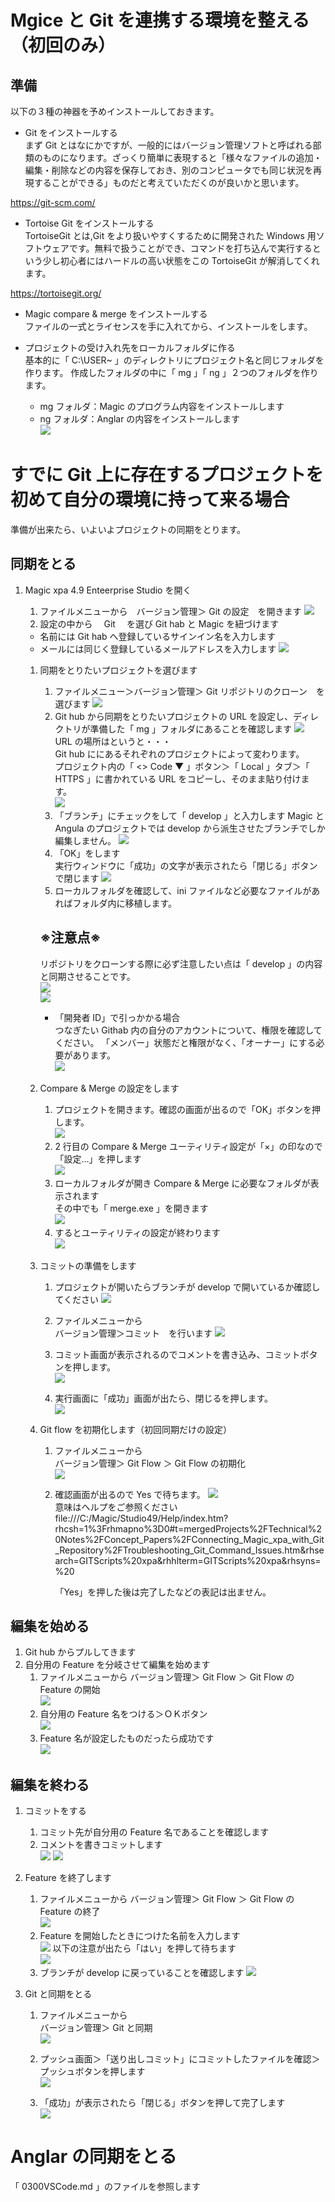 # Mgice と Git を連携する環境を整える（初回のみ）

## 準備

以下の３種の神器を予めインストールしておきます。

- Git をインストールする  
  まず Git とはなにかですが、一般的にはバージョン管理ソフトと呼ばれる部類のものになります。ざっくり簡単に表現すると「様々なファイルの追加・編集・削除などの内容を保存しておき、別のコンピュータでも同じ状況を再現することができる」ものだと考えていただくのが良いかと思います。

https://git-scm.com/

- Tortoise Git をインストールする  
  TortoiseGit とは,Git をより扱いやすくするために開発された Windows 用ソフトウェアです。無料で扱うことができ、コマンドを打ち込んで実行するという少し初心者にはハードルの高い状態をこの TortoiseGit が解消してくれます。

https://tortoisegit.org/

- Magic compare & merge をインストールする  
  ファイルの一式とライセンスを手に入れてから、インストールをします。

- プロジェクトの受け入れ先をローカルフォルダに作る  
  基本的に「 C:\USER\~ 」のディレクトリにプロジェクト名と同じフォルダを作ります。
  作成したフォルダの中に「 mg 」「 ng 」２つのフォルダを作ります。
  - mg フォルダ：Magic のプログラム内容をインストールします
  - ng フォルダ：Anglar の内容をインストールします  
    ![](imgs/2023-06-14-13-34-01.png)

# すでに Git 上に存在するプロジェクトを初めて自分の環境に持って来る場合

準備が出来たら、いよいよプロジェクトの同期をとります。

## 同期をとる

1. Magic xpa 4.9 Enteerprise Studio を開く

   1. ファイルメニューから　バージョン管理＞ Git の設定　を開きます
      ![](imgs/2023-06-14-10-20-55.png)
   1. 設定の中から　 Git 　を選び Git hab と Magic を紐づけます

   - 名前には Git hab へ登録しているサインイン名を入力します
   - メールには同じく登録しているメールアドレスを入力します
     ![](imgs/2023-06-14-10-03-16.png)

   1. 同期をとりたいプロジェクトを選びます

      1. ファイルメニュー＞バージョン管理＞ Git リポジトリのクローン　を選びます
         ![](imgs/2023-06-14-09-59-51.png)
      1. Git hub から同期をとりたいプロジェクトの URL を設定し、ディレクトリが準備した「 mg 」フォルダにあることを確認します
         ![](imgs/2023-06-14-10-41-53.png)  
         URL の場所はというと・・・  
         Git hub ににあるそれぞれのプロジェクトによって変わります。  
         プロジェクト内の「 <> Code ▼ 」ボタン＞「 Local 」タブ＞「 HTTPS 」に書かれている URL をコピーし、そのまま貼り付けます。  
         ![](imgs/2023-06-14-10-51-03.png)
      1. 「ブランチ」にチェックをして「 develop 」と入力します
         Magic と Angula のプロジェクトでは develop から派生させたブランチでしか編集しません。
         ![](imgs/2023-06-14-11-38-49.png)
      1. 「OK」をします  
         実行ウィンドウに「成功」の文字が表示されたら「閉じる」ボタンで閉じます
         ![](imgs/2023-06-14-13-57-21.png)
      1. ローカルフォルダを確認して、ini ファイルなど必要なファイルがあればフォルダ内に移植します。

      ## ※注意点※

      リポジトリをクローンする際に必ず注意したい点は「 develop 」の内容と同期させることです。  
       ![](imgs/2023-06-14-11-37-04.png)  
       ![](imgs/2023-06-14-11-38-49.png)

      - 「開発者 ID」で引っかかる場合  
        つなぎたい Githab 内の自分のアカウントについて、権限を確認してください。
        「メンバー」状態だと権限がなく、「オーナー」にする必要があります。  
        ![](imgs/2023-06-19-11-56-52.png)

   1. Compare & Merge の設定をします
      1. プロジェクトを開きます。確認の画面が出るので「OK」ボタンを押します。  
         ![](imgs/2023-06-14-14-04-18.png)
      1. 2 行目の Compare & Merge ユーティリティ設定が「×」の印なので「設定…」を押します  
         ![](imgs/2023-06-14-14-05-36.png)
      1. ローカルフォルダが開き Compare & Merge に必要なフォルダが表示されます  
         その中でも「 merge.exe 」を開きます  
         ![](imgs/2023-06-14-14-08-05.png)
      1. するとユーティリティの設定が終わります  
         ![](imgs/2023-06-14-14-10-38.png)
   1. コミットの準備をします

      1. プロジェクトが開いたらブランチが develop で開いているか確認してください
         ![](imgs/2023-06-14-14-26-44.png)

      1. ファイルメニューから  
         バージョン管理＞コミット　を行います
         ![](imgs/2023-06-14-14-47-22.png)
      1. コミット画面が表示されるのでコメントを書き込み、コミットボタンを押します。  
         ![](imgs/2023-06-14-14-52-06.png)
      1. 実行画面に「成功」画面が出たら、閉じるを押します。  
         ![](imgs/2023-06-14-14-52-48.png)

   1. Git flow を初期化します（初回同期だけの設定）

      1. ファイルメニューから  
         バージョン管理＞ Git Flow ＞ Git Flow の初期化  
         ![](imgs/2023-06-14-14-28-58.png)
      1. 確認画面が出るので Yes で待ちます。
         ![](imgs/2023-06-14-14-45-20.png)  
         意味はヘルプをご参照ください
         file:///C:/Magic/Studio49/Help/index.htm?rhcsh=1%3Frhmapno%3D0#t=mergedProjects%2FTechnical%20Notes%2FConcept_Papers%2FConnecting_Magic_xpa_with_Git_Repository%2FTroubleshooting_Git_Command_Issues.htm&rhsearch=GITScripts%20xpa&rhhlterm=GITScripts%20xpa&rhsyns=%20

         「Yes」を押した後は完了したなどの表記は出ません。

## 編集を始める

1. Git hub からプルしてきます
1. 自分用の Feature を分岐させて編集を始めます
   1. ファイルメニューから
      バージョン管理＞ Git Flow ＞ Git Flow の Feature の開始  
      ![](imgs/2023-06-14-15-50-54.png)
   1. 自分用の Feature 名をつける＞ＯＫボタン  
      ![](imgs/2023-06-14-15-59-48.png)
   1. Feature 名が設定したものだったら成功です  
      ![](imgs/2023-06-14-16-05-16.png)

## 編集を終わる

1. コミットをする

   1. コミット先が自分用の Feature 名であることを確認します
   1. コメントを書きコミットします  
      ![](imgs/2023-06-14-16-25-15.png)
      ![](imgs/2023-06-14-16-39-50.png)

1. Feature を終了します

   1. ファイルメニューから
      バージョン管理＞ Git Flow ＞ Git Flow の Feature の終了  
      ![](imgs/2023-06-14-16-27-54.png)
   1. Feature を開始したときにつけた名前を入力します  
      ![](imgs/2023-06-14-16-40-41.png)
      以下の注意が出たら「はい」を押して待ちます  
      ![](imgs/2023-06-14-16-41-26.png)
   1. ブランチが develop に戻っていることを確認します
      ![](imgs/2023-06-14-16-42-57.png)

1. Git と同期をとる

   1. ファイルメニューから  
      バージョン管理＞ Git と同期  
      ![](imgs/2023-06-19-10-56-20.png)

   1. プッシュ画面＞「送り出しコミット」にコミットしたファイルを確認＞プッシュボタンを押します  
      ![](imgs/2023-06-19-11-24-54.png)

   1. 「成功」が表示されたら「閉じる」ボタンを押して完了します  
      ![](imgs/2023-06-19-11-29-58.png)

# Anglar の同期をとる

「 0300VSCode.md 」のファイルを参照します
